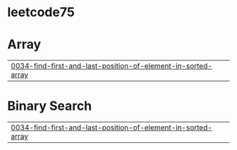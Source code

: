 # leetcode75


# Array
|  |
| ------- |
| [0034-find-first-and-last-position-of-element-in-sorted-array](https://github.com/dkreddysai/leetcode75/tree/master/0034-find-first-and-last-position-of-element-in-sorted-array) |
# Binary Search
|  |
| ------- |
| [0034-find-first-and-last-position-of-element-in-sorted-array](https://github.com/dkreddysai/leetcode75/tree/master/0034-find-first-and-last-position-of-element-in-sorted-array) |